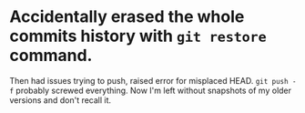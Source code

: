 # Accidentally erased the whole commits history with ` git restore ` command.

Then had issues trying to push, raised error for misplaced HEAD. ` git push -f ` probably screwed everything. Now I'm left without snapshots of my older versions and don't recall it.